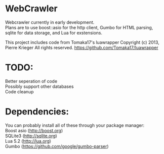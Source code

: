 WebCrawler
==========

Webcrawler currently in early development.  
Plans are to use boost::asio for the http client, Gumbo for HTML parsing, sqlite for data storage, and Lua for exstensions. 

This project includes code from Tomaka17's luawrapper Copyright (c) 2013, Pierre Krieger All rights reserved.
https://github.com/Tomaka17/luawrapper

TODO:
=====

Better seperation of code  
Possibly support other databases  
Code cleanup  

Dependencies:
============
You can probably install all of these through your package manager:  
Boost asio (http://boost.org)  
SQLite3  (http://sqlite.org)  
Lua 5.2 (http://lua.org)  
Gumbo (https://github.com/google/gumbo-parser)

